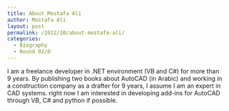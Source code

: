 ```yaml
---
title: About Mostafa Ali
author: Mostafa Ali
layout: post
permalink: /2012/10/about-mostafa-ali/
categories:
  - Biography
  - Round 02/0
---
```

I am a freelance developer in .NET environment (VB and C#) for more than 9 years. By publishing two books about AutoCAD (in Arabic) and working in a construction company as a drafter for 9 years, I assume I am an expert in CAD systems. right now I am interested in developing add-ins for AutoCAD through VB, C# and python if possible.